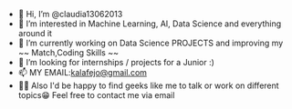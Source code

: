 * 👋 Hi, I’m @claudia13062013
* 👀 I’m interested in Machine Learning, AI, Data Science and everything around it
* 🌱 I’m currently working on  Data Science PROJECTS and improving my ~~ Match,Coding Skills ~~
* 💞️ I’m looking for internships / projects for a Junior :)
* 📫 MY EMAIL:kalafejo@gmail.com
*  🙋‍♀️ Also I'd be happy to find geeks like me to talk or work on different topics😁 Feel free to contact me via email
<!---
claudia13062013/claudia13062013 is a ✨ special ✨ repository because its `README.md` (this file) appears on your GitHub profile.
You can click the Preview link to take a look at your changes.
--->
